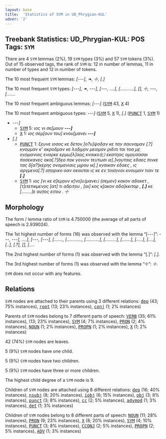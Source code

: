 ```yaml
---
layout: base
title:  'Statistics of SYM in UD_Phrygian-KUL'
udver: '2'
---
```


## Treebank Statistics: UD_Phrygian-KUL: POS Tags: `SYM`

There are 4 `SYM` lemmas (2%), 19 `SYM` types (3%) and 57 `SYM` tokens (3%).
Out of 15 observed tags, the rank of `SYM` is: 12 in number of lemmas, 11 in number of types and 12 in number of tokens.

The 10 most frequent `SYM` lemmas: <em>[---], ❧, ☩, [.]</em>

The 10 most frequent `SYM` types:  <em>[---], ❧, ---], [---, ....], [...........], [], ☩, ---, [.......</em>

The 10 most frequent ambiguous lemmas: <em>[---]</em> (<tt><a href="xpg_kul-pos-SYM.html">SYM</a></tt> 43, <tt><a href="xpg_kul-pos-X.html">X</a></tt> 4)

The 10 most frequent ambiguous types:  <em>---]</em> (<tt><a href="xpg_kul-pos-SYM.html">SYM</a></tt> 5, <tt><a href="xpg_kul-pos-X.html">X</a></tt> 1), <em>[.]</em> (<tt><a href="xpg_kul-pos-PUNCT.html">PUNCT</a></tt> 1, <tt><a href="xpg_kul-pos-SYM.html">SYM</a></tt> 1)


* <em>---]</em>
  * <tt><a href="xpg_kul-pos-SYM.html">SYM</a></tt> 5: <em>ιος νι σε[μουν <b>---]</b></em>
  * <tt><a href="xpg_kul-pos-X.html">X</a></tt> 1: <em>ιος σεμ[ουν του] κνου[μανει <b>---]</b></em>
* <em>[.]</em>
  * <tt><a href="xpg_kul-pos-PUNCT.html">PUNCT</a></tt> 1: <em>ξ̣ε̣υνε ιοσος κε δετον̣ [ο?υ]ψοδ̣αν κε τα̣ν σαυναμαν [.?] κ̣νο̣υμαν κ' ακροδμαν κε λο̣δ̣ιμ̣ον μειομον ριδιτι ται τοα̣ μ̣ε̣ ο̣ν̣ομανιας εναρκε ερμω[λ]α̣ο̣ς̣ κναικο⟨ς⟩ εκατηας ο̣μ̣ο̣υσασαι ποσεκανες ακα[.?]δ̣εο ποκ γονιον τευτωσι ιε[.]ν̣ο̣υταις εδαες πινκε τας δ̣[α?]κ̣ερης ονομανιαις μ̣ι̣ρου ικ[.] κ̣ναικαν εδαες , ις αργμενα[.?] ο̣π̣αρικο οαν οεαυται ις κε εν̣ τοισ̣ινιοι κνουμαν τιαν τε <b>[.]</b></em>
  * <tt><a href="xpg_kul-pos-SYM.html">SYM</a></tt> 1: <em>ιος [νι κε σ]εμ̣ουν κ[νο]υ⟨μανει⟩ {σεμον} κακον αδακετ , [τ]ιτετικμεν̣ος [ατ] τι αδ̣ειτ̣ου , [αι] κος κ̣[ακον αδα]κκιτορ , <b>[.]</b> κε [........]ε αυ̣τος ειτου . ☩</em>

## Morphology

The form / lemma ratio of `SYM` is 4.750000 (the average of all parts of speech is 2.939024).

The 1st highest number of forms (16) was observed with the lemma “[---]”: <em>---, ---], ....], [---, [---], [......., [............, [...........], [.........], [.......], [.....], [....], [..], [.?], [], […</em>.

The 2nd highest number of forms (1) was observed with the lemma “[.]”: <em>[.]</em>.

The 3rd highest number of forms (1) was observed with the lemma “☩”: <em>☩</em>.

`SYM` does not occur with any features.


## Relations

`SYM` nodes are attached to their parents using 3 different relations: <tt><a href="xpg_kul-dep-dep.html">dep</a></tt> (43; 75% instances), <tt><a href="xpg_kul-dep-root.html">root</a></tt> (13; 23% instances), <tt><a href="xpg_kul-dep-conj.html">conj</a></tt> (1; 2% instances)

Parents of `SYM` nodes belong to 7 different parts of speech: <tt><a href="xpg_kul-pos-VERB.html">VERB</a></tt> (35; 61% instances),  (13; 23% instances), <tt><a href="xpg_kul-pos-SYM.html">SYM</a></tt> (4; 7% instances), <tt><a href="xpg_kul-pos-PRON.html">PRON</a></tt> (2; 4% instances), <tt><a href="xpg_kul-pos-NOUN.html">NOUN</a></tt> (1; 2% instances), <tt><a href="xpg_kul-pos-PROPN.html">PROPN</a></tt> (1; 2% instances), <tt><a href="xpg_kul-pos-X.html">X</a></tt> (1; 2% instances)

42 (74%) `SYM` nodes are leaves.

5 (9%) `SYM` nodes have one child.

5 (9%) `SYM` nodes have two children.

5 (9%) `SYM` nodes have three or more children.

The highest child degree of a `SYM` node is 9.

Children of `SYM` nodes are attached using 8 different relations: <tt><a href="xpg_kul-dep-dep.html">dep</a></tt> (16; 40% instances), <tt><a href="xpg_kul-dep-nsubj.html">nsubj</a></tt> (8; 20% instances), <tt><a href="xpg_kul-dep-iobj.html">iobj</a></tt> (6; 15% instances), <tt><a href="xpg_kul-dep-obj.html">obj</a></tt> (3; 8% instances), <tt><a href="xpg_kul-dep-punct.html">punct</a></tt> (3; 8% instances), <tt><a href="xpg_kul-dep-cc.html">cc</a></tt> (2; 5% instances), <tt><a href="xpg_kul-dep-advmod.html">advmod</a></tt> (1; 3% instances), <tt><a href="xpg_kul-dep-det.html">det</a></tt> (1; 3% instances)

Children of `SYM` nodes belong to 8 different parts of speech: <tt><a href="xpg_kul-pos-NOUN.html">NOUN</a></tt> (11; 28% instances), <tt><a href="xpg_kul-pos-PRON.html">PRON</a></tt> (9; 23% instances), <tt><a href="xpg_kul-pos-X.html">X</a></tt> (8; 20% instances), <tt><a href="xpg_kul-pos-SYM.html">SYM</a></tt> (4; 10% instances), <tt><a href="xpg_kul-pos-PUNCT.html">PUNCT</a></tt> (3; 8% instances), <tt><a href="xpg_kul-pos-CCONJ.html">CCONJ</a></tt> (2; 5% instances), <tt><a href="xpg_kul-pos-PROPN.html">PROPN</a></tt> (2; 5% instances), <tt><a href="xpg_kul-pos-ADV.html">ADV</a></tt> (1; 3% instances)

